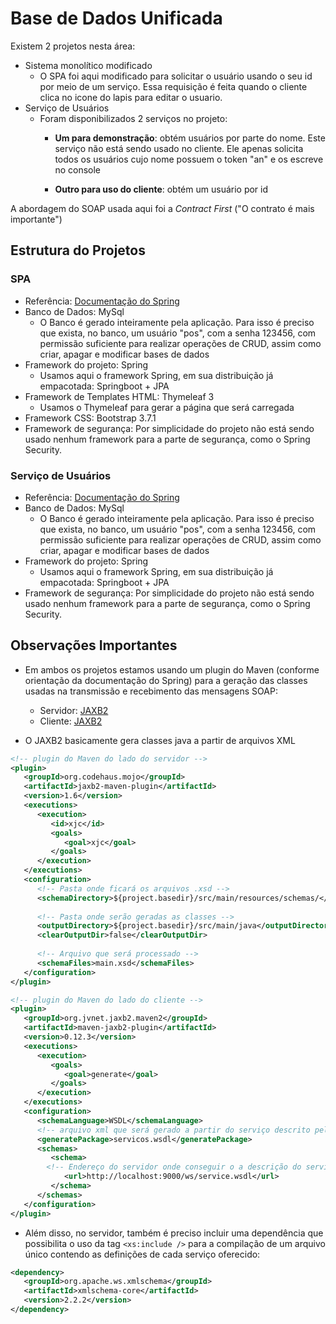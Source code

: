 # Base de Dados Unificada

Existem 2 projetos nesta área:

- Sistema monolítico modificado
    - O SPA foi aqui modificado para solicitar o usuário usando o seu id por meio de um serviço.
    Essa requisição é feita quando o cliente clica no icone do lapis para editar o usuario.
- Serviço de Usuários
    - Foram disponibilizados 2 serviços no projeto:
        - **Um para demonstração**: obtém usuários por parte do nome. Este serviço não está sendo 
	usado no cliente. Ele apenas solicita todos os usuários cujo nome possuem o token
	"an" e os escreve no console
	
	    - **Outro para uso do cliente**: obtém um usuário por id

A abordagem do SOAP usada aqui foi a _Contract First_ ("O contrato é mais importante")

## Estrutura do Projetos

### SPA

- Referência: [Documentação do Spring](https://spring.io/guides/gs/consuming-web-service/)
- Banco de Dados: MySql
    - O Banco é gerado inteiramente pela aplicação. Para isso é preciso que exista, no banco, 
	um usuário "pos", com a senha 123456, com permissão suficiente para realizar operações de 
	CRUD, assim como criar, apagar e modificar bases de dados
- Framework do projeto: Spring
    - Usamos aqui o framework Spring, em sua distribuição já empacotada: Springboot + JPA
- Framework de Templates HTML: Thymeleaf 3
    - Usamos o Thymeleaf para gerar a página que será carregada
- Framework CSS: Bootstrap 3.7.1
- Framework de segurança: Por simplicidade do projeto não está sendo usado nenhum framework para
a parte de segurança, como o Spring Security.

### Serviço de Usuários

- Referência: [Documentação do Spring](https://spring.io/guides/gs/producing-web-service/)
- Banco de Dados: MySql
    - O Banco é gerado inteiramente pela aplicação. Para isso é preciso que exista, no banco, 
	um usuário "pos", com a senha 123456, com permissão suficiente para realizar operações de 
	CRUD, assim como criar, apagar e modificar bases de dados
- Framework do projeto: Spring
    - Usamos aqui o framework Spring, em sua distribuição já empacotada: Springboot + JPA
- Framework de segurança: Por simplicidade do projeto não está sendo usado nenhum framework para
a parte de segurança, como o Spring Security.


## Observações Importantes
 
- Em ambos os projetos estamos usando um plugin do Maven (conforme orientação da documentação do Spring) para a geração das classes usadas na transmissão e recebimento das mensagens SOAP: 
    - Servidor: [JAXB2](http://www.mojohaus.org/jaxb2-maven-plugin/Documentation/v2.2/index.html)
    - Cliente: [JAXB2](https://github.com/highsource/maven-jaxb2-plugin)
    
- O JAXB2 basicamente gera classes java a partir de arquivos XML
    
```xml
<!-- plugin do Maven do lado do servidor -->
<plugin>
   <groupId>org.codehaus.mojo</groupId>
   <artifactId>jaxb2-maven-plugin</artifactId>
   <version>1.6</version>
   <executions>
      <execution>
         <id>xjc</id>
         <goals>
            <goal>xjc</goal>
         </goals>
      </execution>
   </executions>
   <configuration>
      <!-- Pasta onde ficará os arquivos .xsd -->
      <schemaDirectory>${project.basedir}/src/main/resources/schemas/</schemaDirectory>
	
      <!-- Pasta onde serão geradas as classes -->
      <outputDirectory>${project.basedir}/src/main/java</outputDirectory>
      <clearOutputDir>false</clearOutputDir>
      
      <!-- Arquivo que será processado -->
      <schemaFiles>main.xsd</schemaFiles>
   </configuration>
</plugin>
```

```xml
<!-- plugin do Maven do lado do cliente -->
<plugin>
   <groupId>org.jvnet.jaxb2.maven2</groupId>
   <artifactId>maven-jaxb2-plugin</artifactId>
   <version>0.12.3</version>
   <executions>
      <execution>
         <goals>
            <goal>generate</goal>
         </goals>
      </execution>
   </executions>
   <configuration>
      <schemaLanguage>WSDL</schemaLanguage>
      <!-- arquivo xml que será gerado a partir do serviço descrito pelos servidor -->
      <generatePackage>servicos.wsdl</generatePackage>
      <schemas>
         <schema>
	    <!-- Endereço do servidor onde conseguir o a descrição do serviço -->
            <url>http://localhost:9000/ws/service.wsdl</url>
         </schema>
      </schemas>
   </configuration>
</plugin>
```

- Além disso, no servidor, também é preciso incluir uma dependência que possibilita o uso da tag
`<xs:include />` para a compilação de um arquivo único contendo as definições de cada serviço
oferecido:

```xml
<dependency>
   <groupId>org.apache.ws.xmlschema</groupId>
   <artifactId>xmlschema-core</artifactId>
   <version>2.2.2</version>
</dependency>
```


